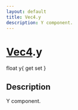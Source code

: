 ```yaml
---
layout: default
title: Vec4.y
description: Y component.
---
```

# [Vec4]({{site.url}}/Pages/Reference/Vec4.html).y

<div class='signature' markdown='1'>
float y{ get set }
</div>

## Description
Y component.

